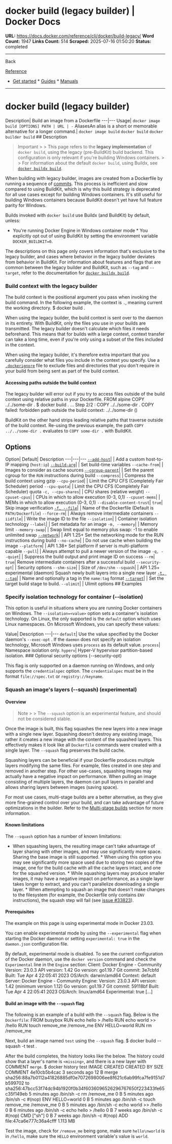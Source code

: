 # docker build (legacy builder) | Docker Docs

**URL:** https://docs.docker.com/reference/cli/docker/build-legacy/
**Word Count:** 1947
**Links Count:** 514
**Scraped:** 2025-07-16 01:50:20
**Status:** completed

---

Back

[Reference](https://docs.docker.com/reference/)

  * [Get started](https://docs.docker.com/get-started/)   * [Guides](https://docs.docker.com/guides/)   * [Manuals](https://docs.docker.com/manuals/)

* * *

# docker build \(legacy builder\)

Description| Build an image from a Dockerfile   ---|---   Usage| `docker image build [OPTIONS] PATH | URL | -`   AliasesAn alias is a short or memorable alternative for a longer command.| `docker image build` `docker build` `docker builder build`      ## Description

> Important >  > This page refers to the **legacy implementation** of `docker build`, using the legacy \(pre-BuildKit\) build backend. This configuration is only relevant if you're building Windows containers. >  > For information about the default `docker build`, using Buildx, see [`docker buildx build`](https://docs.docker.com/reference/cli/docker/build/).

When building with legacy builder, images are created from a Dockerfile by running a sequence of [commits](https://docs.docker.com/reference/cli/docker/container/commit/). This process is inefficient and slow compared to using BuildKit, which is why this build strategy is deprecated for all use cases except for building Windows containers. It's still useful for building Windows containers because BuildKit doesn't yet have full feature parity for Windows.

Builds invoked with `docker build` use Buildx \(and BuildKit\) by default, unless:

  * You're running Docker Engine in Windows container mode   * You explicitly opt out of using BuildKit by setting the environment variable `DOCKER_BUILDKIT=0`.

The descriptions on this page only covers information that's exclusive to the legacy builder, and cases where behavior in the legacy builder deviates from behavior in BuildKit. For information about features and flags that are common between the legacy builder and BuildKit, such as `--tag` and `--target`, refer to the documentation for [`docker buildx build`](https://docs.docker.com/reference/cli/docker/buildx/build/).

### Build context with the legacy builder

The build context is the positional argument you pass when invoking the build command. In the following example, the context is `.`, meaning current the working directory.               $ docker build .     

When using the legacy builder, the build context is sent over to the daemon in its entirety. With BuildKit, only the files you use in your builds are transmitted. The legacy builder doesn't calculate which files it needs beforehand. This means that for builds with a large context, context transfer can take a long time, even if you're only using a subset of the files included in the context.

When using the legacy builder, it's therefore extra important that you carefully consider what files you include in the context you specify. Use a [`.dockerignore`](https://docs.docker.com/build/concepts/context/#dockerignore-files) file to exclude files and directories that you don't require in your build from being sent as part of the build context.

#### Accessing paths outside the build context

The legacy builder will error out if you try to access files outside of the build context using relative paths in your Dockerfile.               FROM alpine     COPY ../../some-dir .               $ docker build .     ...     Step 2/2 : COPY ../../some-dir .     COPY failed: forbidden path outside the build context: ../../some-dir ()     

BuildKit on the other hand strips leading relative paths that traverse outside of the build context. Re-using the previous example, the path `COPY ../../some-dir .` evaluates to `COPY some-dir .` with BuildKit.

## Options

Option| Default| Description   ---|---|---   [`--add-host`](https://docs.docker.com/reference/cli/docker/buildx/build/#add-host)| | Add a custom host-to-IP mapping \(`host:ip`\)   [`--build-arg`](https://docs.docker.com/reference/cli/docker/buildx/build/#build-arg)| | Set build-time variables   `--cache-from`| | Images to consider as cache sources   [`--cgroup-parent`](https://docs.docker.com/reference/cli/docker/buildx/build/#cgroup-parent)| | Set the parent cgroup for the `RUN` instructions during build   `--compress`| | Compress the build context using gzip   `--cpu-period`| | Limit the CPU CFS \(Completely Fair Scheduler\) period   `--cpu-quota`| | Limit the CPU CFS \(Completely Fair Scheduler\) quota   `-c, --cpu-shares`| | CPU shares \(relative weight\)   `--cpuset-cpus`| | CPUs in which to allow execution \(0-3, 0,1\)   `--cpuset-mems`| | MEMs in which to allow execution \(0-3, 0,1\)   `--disable-content-trust`| `true`| Skip image verification   [`-f, --file`](https://docs.docker.com/reference/cli/docker/buildx/build/#file)| | Name of the Dockerfile \(Default is `PATH/Dockerfile`\)   `--force-rm`| | Always remove intermediate containers   `--iidfile`| | Write the image ID to the file   `--isolation`| | Container isolation technology   `--label`| | Set metadata for an image   `-m, --memory`| | Memory limit   `--memory-swap`| | Swap limit equal to memory plus swap: -1 to enable unlimited swap   [`--network`](https://docs.docker.com/reference/cli/docker/buildx/build/#network)| | API 1.25+ Set the networking mode for the RUN instructions during build   `--no-cache`| | Do not use cache when building the image   `--platform`| | API 1.38+ Set platform if server is multi-platform capable   `--pull`| | Always attempt to pull a newer version of the image   `-q, --quiet`| | Suppress the build output and print image ID on success   `--rm`| `true`| Remove intermediate containers after a successful build   `--security-opt`| | Security options   `--shm-size`| | Size of `/dev/shm`   `--squash`| | API 1.25+ experimental \(daemon\) Squash newly built layers into a single new layer   [`-t, --tag`](https://docs.docker.com/reference/cli/docker/buildx/build/#tag)| | Name and optionally a tag in the `name:tag` format   [`--target`](https://docs.docker.com/reference/cli/docker/buildx/build/#target)| | Set the target build stage to build.   `--ulimit`| | Ulimit options      ## Examples

### Specify isolation technology for container \(--isolation\)

This option is useful in situations where you are running Docker containers on Windows. The `--isolation=<value>` option sets a container's isolation technology. On Linux, the only supported is the `default` option which uses Linux namespaces. On Microsoft Windows, you can specify these values:

Value| Description   ---|---   `default`| Use the value specified by the Docker daemon's `--exec-opt` . If the `daemon` does not specify an isolation technology, Microsoft Windows uses `process` as its default value.   `process`| Namespace isolation only.   `hyperv`| Hyper-V hypervisor partition-based isolation.      ### Optional security options \(--security-opt\)

This flag is only supported on a daemon running on Windows, and only supports the `credentialspec` option. The `credentialspec` must be in the format `file://spec.txt` or `registry://keyname`.

### Squash an image's layers \(--squash\) \(experimental\)

#### Overview

> Note >  > The `--squash` option is an experimental feature, and should not be considered stable.

Once the image is built, this flag squashes the new layers into a new image with a single new layer. Squashing doesn't destroy any existing image, rather it creates a new image with the content of the squashed layers. This effectively makes it look like all `Dockerfile` commands were created with a single layer. The `--squash` flag preserves the build cache.

Squashing layers can be beneficial if your Dockerfile produces multiple layers modifying the same files. For example, files created in one step and removed in another step. For other use-cases, squashing images may actually have a negative impact on performance. When pulling an image consisting of multiple layers, the daemon can pull layers in parallel and allows sharing layers between images \(saving space\).

For most use cases, multi-stage builds are a better alternative, as they give more fine-grained control over your build, and can take advantage of future optimizations in the builder. Refer to the [Multi-stage builds](https://docs.docker.com/build/building/multi-stage/) section for more information.

#### Known limitations

The `--squash` option has a number of known limitations:

  * When squashing layers, the resulting image can't take advantage of layer sharing with other images, and may use significantly more space. Sharing the base image is still supported.   * When using this option you may see significantly more space used due to storing two copies of the image, one for the build cache with all the cache layers intact, and one for the squashed version.   * While squashing layers may produce smaller images, it may have a negative impact on performance, as a single layer takes longer to extract, and you can't parallelize downloading a single layer.   * When attempting to squash an image that doesn't make changes to the filesystem \(for example, the Dockerfile only contains `ENV` instructions\), the squash step will fail \(see [issue \#33823](https://github.com/moby/moby/issues/33823)\).

#### Prerequisites

The example on this page is using experimental mode in Docker 23.03.

You can enable experimental mode by using the `--experimental` flag when starting the Docker daemon or setting `experimental: true` in the `daemon.json` configuration file.

By default, experimental mode is disabled. To see the current configuration of the Docker daemon, use the `docker version` command and check the `Experimental` line in the `Engine` section:               Client: Docker Engine - Community      Version:           23.0.3      API version:       1.42      Go version:        go1.19.7      Git commit:        3e7cbfd      Built:             Tue Apr  4 22:05:41 2023      OS/Arch:           darwin/amd64      Context:           default          Server: Docker Engine - Community      Engine:       Version:          23.0.3       API version:      1.42 (minimum version 1.12)       Go version:       go1.19.7       Git commit:       59118bf       Built:            Tue Apr  4 22:05:41 2023       OS/Arch:          linux/amd64       Experimental:     true      [...]     

#### Build an image with the `--squash` flag

The following is an example of a build with the `--squash` flag. Below is the `Dockerfile`:               FROM busybox     RUN echo hello > /hello     RUN echo world >> /hello     RUN touch remove_me /remove_me     ENV HELLO=world     RUN rm /remove_me

Next, build an image named `test` using the `--squash` flag.               $ docker build --squash -t test .     

After the build completes, the history looks like the below. The history could show that a layer's name is `<missing>`, and there is a new layer with COMMENT `merge`.               $ docker history test          IMAGE               CREATED             CREATED BY                                      SIZE                COMMENT     4e10cb5b4cac        3 seconds ago                                                       12 B                merge sha256:88a7b0112a41826885df0e7072698006ee8f621c6ab99fca7fe9151d7b599702 to sha256:47bcc53f74dc94b1920f0b34f6036096526296767650f223433fe65c35f149eb     <missing>           5 minutes ago       /bin/sh -c rm /remove_me                        0 B     <missing>           5 minutes ago       /bin/sh -c #(nop) ENV HELLO=world               0 B     <missing>           5 minutes ago       /bin/sh -c touch remove_me /remove_me           0 B     <missing>           5 minutes ago       /bin/sh -c echo world >> /hello                 0 B     <missing>           6 minutes ago       /bin/sh -c echo hello > /hello                  0 B     <missing>           7 weeks ago         /bin/sh -c #(nop) CMD ["sh"]                    0 B     <missing>           7 weeks ago         /bin/sh -c #(nop) ADD file:47ca6e777c36a4cfff   1.113 MB     

Test the image, check for `/remove_me` being gone, make sure `hello\nworld` is in `/hello`, make sure the `HELLO` environment variable's value is `world`.